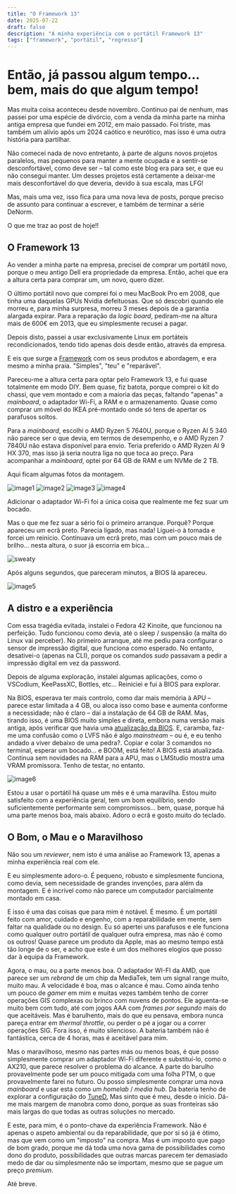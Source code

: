 ```yaml
---
title: "O Framework 13"
date: 2025-07-22
draft: false
description: "A minha experiência com o portátil Framework 13"
tags: ["framework", "portátil", "regresso"]
---
```


# Então, já passou algum tempo... bem, mais do que algum tempo!

Mas muita coisa aconteceu desde novembro. Continuo pai de nenhum, mas passei por uma espécie de divórcio, com a venda da minha parte na minha antiga empresa que fundei em 2012, em maio passado. Foi triste, mas também um alívio após um 2024 caótico e neurótico, mas isso é uma outra história para partilhar.

Não comecei nada de novo entretanto, à parte de alguns novos projetos paralelos, mas pequenos para manter a mente ocupada e a sentir-se desconfortável, como deve ser – tal como este blog era para ser, e que eu não consegui manter. Um desses projetos está certamente a deixar-me mais desconfortável do que deveria, devido à sua escala, mas LFG!

Mas, mais uma vez, isso fica para uma nova leva de posts, porque preciso de assunto para continuar a escrever, e também de terminar a série DeNorm.

O que me traz ao post de hoje!!

## O Framework 13

Ao vender a minha parte na empresa, precisei de comprar um portátil novo, porque o meu antigo Dell era propriedade da empresa. Então, achei que era a altura certa para comprar um, um novo, quero dizer.

O último portátil novo que comprei foi o meu MacBook Pro em 2008, que tinha uma daquelas GPUs Nvidia defeituosas. Que só descobri quando ele morreu e, para minha surpresa, morreu 3 meses depois de a garantia alargada expirar. Para a reparação da *logic board*, pediram-me na altura mais de 600€ em 2013, que eu simplesmente recusei a pagar.

Depois disto, passei a usar exclusivamente Linux em portáteis recondicionados, tendo tido apenas dois desde então, através da empresa.

E eis que surge a [Framework](https://frame.work/pt/en) com os seus produtos e abordagem, e era mesmo a minha praia. "Simples", "teu" e "reparável".

Pareceu-me a altura certa para optar pelo Framework 13, e fui quase totalmente em modo DIY. Bem quase, fiz batota, porque comprei o kit do chassi, que vem montado e com a maioria das peças, faltando "apenas" a *mainboard*, o adaptador Wi-Fi, a RAM e o armazenamento. Quase como comprar um móvel do IKEA pré-montado onde só tens de apertar os parafusos soltos.

Para a *mainboard*, escolhi o AMD Ryzen 5 7640U, porque o Ryzen AI 5 340 não parece ser o que devia, em termos de desempenho, e o AMD Ryzen 7 7840U não estava disponível para envio. Teria preferido o AMD Ryzen AI 9 HX 370, mas isso já seria noutra liga no que toca ao preço. Para acompanhar a *mainboard*, optei por 64 GB de RAM e um NVMe de 2 TB.

Aqui ficam algumas fotos da montagem.

![image1](img/1.jpg)
![image2](img/2.jpg)
![image3](img/3.jpg)
![image4](img/4.jpg)

Adicionar o adaptador Wi-Fi foi a única coisa que realmente me fez suar um bocado.

Mas o que me fez suar a sério foi o primeiro arranque. Porquê? Porque apareceu um ecrã preto. Parecia ligado, mas nada! Liguei-o à tomada e forcei um reinício. Continuava um ecrã preto, mas com um pouco mais de brilho... nesta altura, o suor já escorria em bica...

![sweaty](img/huh.gif)

Após alguns segundos, que pareceram minutos, a BIOS lá apareceu.

![image5](img/5.jpg)

## A distro e a experiência

Com essa tragédia evitada, instalei o Fedora 42 Kinoite, que funcionou na perfeição. Tudo funcionou como devia, até o sleep / suspensão (a malta do Linux vai perceber). No primeiro arranque, até me pediu para configurar o sensor de impressão digital, que funciona como esperado. No entanto, desativei-o (apenas na CLI), porque os comandos *sudo* passavam a pedir a impressão digital em vez da password.

Depois de alguma exploração, instalei algumas aplicações, como o VSCodium, KeePassXC, Bottles, etc... Reiniciei e fui à BIOS para explorar.

Na BIOS, esperava ter mais controlo, como dar mais memória à APU – parece estar limitada a 4 GB, ou aloca isso como base e aumenta conforme a necessidade; não é claro – daí a instalação de 64 GB de RAM. Mas, tirando isso, é uma BIOS muito simples e direta, embora numa versão mais antiga, após verificar que havia uma [atualização da BIOS](https://knowledgebase.frame.work/en_us/framework-laptop-13-bios-and-driver-releases-amd-ryzen-7040-series-r1rXGVL16S). E, caramba, faz-me uma confusão como o LVFS não é algo *mainstream* – ou é, e eu tenho andado a viver debaixo de uma pedra?. Copiar e colar 3 comandos no terminal, esperar um bocado... e BOOM, está feito! A BIOS está atualizada. Continua sem novidades na RAM para a APU, mas o LMStudio mostra uma VRAM promissora. Tenho de testar, no entanto.

![image6](img/6.jpg)

Estou a usar o portátil há quase um mês e é uma maravilha. Estou muito satisfeito com a experiência geral, tem um bom equilíbrio, sendo suficientemente performante sem compromissos... bem, quase, porque há uma parte menos boa, mais abaixo. Adoro o ecrã e gosto muito do teclado.

## O Bom, o Mau e o Maravilhoso

Não sou um *reviewer*, nem isto é uma análise ao Framework 13, apenas a minha experiência real com ele.

E eu simplesmente adoro-o. É pequeno, robusto e simplesmente funciona, como devia, sem necessidade de grandes invenções, para além da montagem. E é incrível como não parece um computador parcialmente montado em casa.

E isso é uma das coisas que para mim é notável. É mesmo. É um portátil feito com amor, cuidado e engenho, com a reparabilidade em mente, sem faltar na qualidade ou no design. Eu só apertei uns parafusos e ele funciona como qualquer outro portátil de qualquer outra empresa, mas não é como os outros! Quase parece um produto da Apple, mas ao mesmo tempo está tão longe de o ser, e acho que este é um dos melhores elogios que posso dar à equipa da Framework.

Agora, o mau, ou a parte menos boa. O adaptador WI-FI da AMD, que parece ser um *rebrand* de um chip da MediaTek, tem um signal range muito, muito mau. A velocidade é boa, mas o alcance é mau. Como ainda tenho um pouco de *gamer* em mim e muitas vezes também tenho de correr operações GIS complexas ou brinco com nuvens de pontos. Ele aguenta-se muito bem com tudo, até com jogos AAA com *frames por segundo* mais do que aceitáveis. Mas é barulhento, mais do que eu pensava, embora nunca pareça entrar em *thermal throttle*, ou perder o pé a jogar ou a correr operações SIG. Fora isso, é muito silencioso. A bateria também não é fantástica, cerca de 4 horas, mas é aceitável para mim.

Mas o maravilhoso, mesmo nas partes más ou menos boas, é que posso simplesmente comprar um adaptador Wi-Fi diferente e substituí-lo, como o AX210, que parece resolver o problema do alcance. A parte do barulho provavelmente pode ser um pouco mitigada com uma folha PTM, o que provavelmente farei no futuro. Ou posso simplesmente comprar uma nova *mainboard* e usar esta como um *homelab* / *media hub*. Da bateria tenho de explorar a configuração do [TuneD.](https://docs.redhat.com/en/documentation/red_hat_enterprise_linux/8/html/monitoring_and_managing_system_status_and_performance/getting-started-with-tuned_monitoring-and-managing-system-status-and-performance=) Mas sinto que é meu, desde o início. Dá-me mais margem de manobra como dono, porque as suas fronteiras são mais largas do que todas as outras soluções no mercado.

E este, para mim, é o ponto-chave da experiência Framework. Não é apenas o aspeto ambiental ou da reparabilidade, que por si só já é ótimo, mas que vem como um "imposto" na compra. Mas é um imposto que pago de bom grado, porque me dá toda uma nova gama de possibilidades como dono do produto, possibilidades que outras marcas parecem ter demasiado medo de dar ou simplesmente não se importam, mesmo que se pague um preço *premium*.

Até breve.
